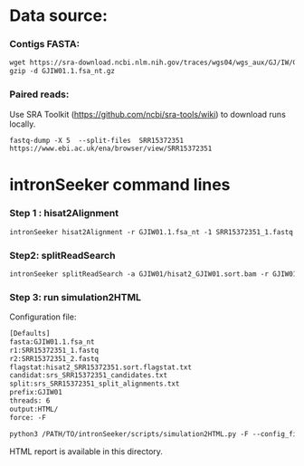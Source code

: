 Data source:
============

### Contigs FASTA: 

```diff
wget https://sra-download.ncbi.nlm.nih.gov/traces/wgs04/wgs_aux/GJ/IW/GJIW01/GJIW01.1.fsa_nt.gz
gzip -d GJIW01.1.fsa_nt.gz
```

### Paired reads:

Use SRA Toolkit (https://github.com/ncbi/sra-tools/wiki) to download runs locally.

```diff
fastq-dump -X 5  --split-files  SRR15372351
https://www.ebi.ac.uk/ena/browser/view/SRR15372351

```

intronSeeker command lines
============================

### Step 1 : hisat2Alignment

```diff
intronSeeker hisat2Alignment -r GJIW01.1.fsa_nt -1 SRR15372351_1.fastq -2 SRR15372351_2.fastq --prefix GJIW01 -o GJIW01 -t 12
```

### Step2: splitReadSearch

```diff
intronSeeker splitReadSearch -a GJIW01/hisat2_GJIW01.sort.bam -r GJIW01.1.fsa_nt --prefix GJIW01 --output splitReadSearch_GJIW01
```

### Step 3: run simulation2HTML

Configuration file:

```diff
[Defaults]
fasta:GJIW01.1.fsa_nt
r1:SRR15372351_1.fastq
r2:SRR15372351_2.fastq
flagstat:hisat2_SRR15372351.sort.flagstat.txt
candidat:srs_SRR15372351_candidates.txt
split:srs_SRR15372351_split_alignments.txt
prefix:GJIW01
threads: 6                
output:HTML/
force: -F
```


```diff
python3 /PATH/TO/intronSeeker/scripts/simulation2HTML.py -F --config_file  SRR15372351.cfg;

```

HTML report is available in this directory.
